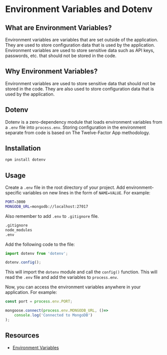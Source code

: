 # Environment Variables and Dotenv

## What are Environment Variables?

Environment variables are variables that are set outside of the application. They are used to store configuration data that is used by the application. Environment variables are used to store sensitive data such as API keys, passwords, etc. that should not be stored in the code.

## Why Environment Variables?

Environment variables are used to store sensitive data that should not be stored in the code. They are also used to store configuration data that is used by the application.

## Dotenv

Dotenv is a zero-dependency module that loads environment variables from a `.env` file into `process.env`. Storing configuration in the environment separate from code is based on The Twelve-Factor App methodology.

## Installation

```bash
npm install dotenv
```

## Usage

Create a `.env` file in the root directory of your project. Add environment-specific variables on new lines in the form of `NAME=VALUE`. For example:

```bash
PORT=3000
MONGODB_URL=mongodb://localhost:27017
```
Also remember to add `.env` to `.gitignore` file.

```bash
.gitignore
node_modules
.env
```

Add the following code to the file:

```js
import dotenv from 'dotenv';

dotenv.config();
```
This will import the `dotenv` module and call the `config()` function. This will read the `.env` file and add the variables to `process.env`.

Now, you can access the environment variables anywhere in your application. For example:

```js
const port = process.env.PORT;

mongoose.connect(process.env.MONGODB_URL, ()=>
    console.log('Connected to MongoDB')
);
```

## Resources

- [Environment Variables](https://www.twilio.com/blog/2017/08/working-with-environment-variables-in-node-js.html)
